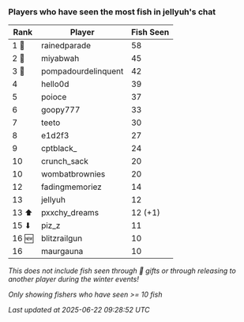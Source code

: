 ### Players who have seen the most fish in jellyuh's chat
| Rank | Player | Fish Seen |
|------|--------|-----------|
| 1 🥇  | rainedparade  | 58 |
| 2 🥈  | miyabwah  | 45 |
| 3 🥉  | pompadourdelinquent  | 42 |
| 4  | hello0d  | 39 |
| 5  | poioce  | 37 |
| 6  | goopy777  | 33 |
| 7  | teeto  | 30 |
| 8  | e1d2f3  | 27 |
| 9  | cptblack_  | 24 |
| 10  | crunch_sack  | 20 |
| 10  | wombatbrownies  | 20 |
| 12  | fadingmemoriez  | 14 |
| 13  | jellyuh  | 12 |
| 13 ⬆ | pxxchy_dreams  | 12 (+1) |
| 15 ⬇ | piz_z  | 11 |
| 16 🆕 | blitzrailgun  | 10 |
| 16  | maurgauna  | 10 |

_This does not include fish seen through 🎁 gifts or through releasing to another player during the winter events!_

_Only showing fishers who have seen >= 10 fish_

_Last updated at 2025-06-22 09:28:52 UTC_